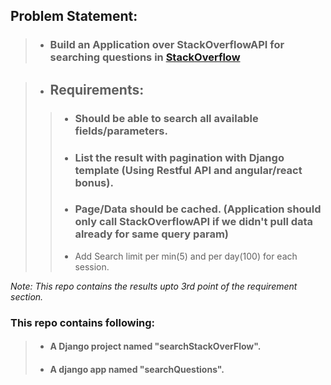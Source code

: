 ## Problem Statement:
> * ### Build an Application over StackOverflowAPI for searching questions in [StackOverflow][1]
[1]: https://api.stackexchange.com/docs/advanced-search
> * ## Requirements:
> > * ### Should be able to search all available fields/parameters. 
> > * ### List the result with pagination with Django template (Using Restful API and angular/react bonus).
> > * ###  Page/Data should be cached. (Application should only call StackOverflowAPI if we didn't pull data already for same query param)
> > * Add Search limit per min(5) and per day(100) for each session.

*Note: This repo contains the results upto 3rd point of the requirement section.*

### This repo contains following:
>* #### A Django project named "searchStackOverFlow".
>* #### A django app named "searchQuestions".
